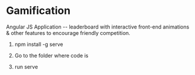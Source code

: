 # Gamification

Angular JS Application -- leaderboard with interactive front-end animations & other features to encourage friendly competition.

1) npm install -g serve

2) Go to the folder where code is

3) run serve